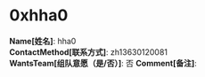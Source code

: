 # 0xhha0

**Name[姓名]**: hha0  
**ContactMethod[联系方式]**: zh13630120081  
**WantsTeam[组队意愿（是/否）]**: 否
**Comment[备注]**:   
